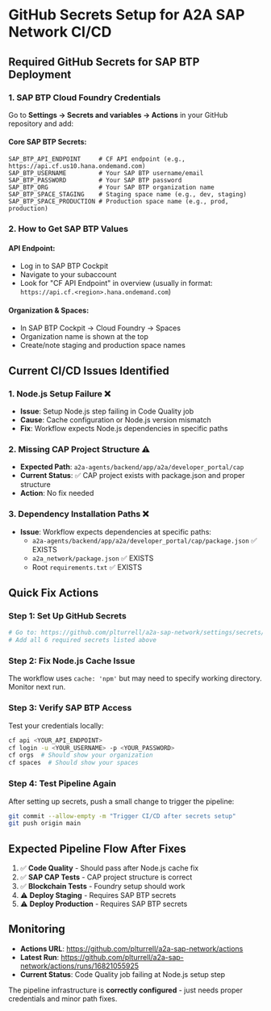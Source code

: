 # GitHub Secrets Setup for A2A SAP Network CI/CD

## Required GitHub Secrets for SAP BTP Deployment

### 1. SAP BTP Cloud Foundry Credentials
Go to **Settings → Secrets and variables → Actions** in your GitHub repository and add:

#### Core SAP BTP Secrets:
```
SAP_BTP_API_ENDPOINT     # CF API endpoint (e.g., https://api.cf.us10.hana.ondemand.com)
SAP_BTP_USERNAME         # Your SAP BTP username/email
SAP_BTP_PASSWORD         # Your SAP BTP password
SAP_BTP_ORG              # Your SAP BTP organization name
SAP_BTP_SPACE_STAGING    # Staging space name (e.g., dev, staging)
SAP_BTP_SPACE_PRODUCTION # Production space name (e.g., prod, production)
```

### 2. How to Get SAP BTP Values

#### API Endpoint:
- Log in to SAP BTP Cockpit
- Navigate to your subaccount
- Look for "CF API Endpoint" in overview (usually in format: `https://api.cf.<region>.hana.ondemand.com`)

#### Organization & Spaces:
- In SAP BTP Cockpit → Cloud Foundry → Spaces
- Organization name is shown at the top
- Create/note staging and production space names

## Current CI/CD Issues Identified

### 1. **Node.js Setup Failure** ❌
- **Issue**: Setup Node.js step failing in Code Quality job
- **Cause**: Cache configuration or Node.js version mismatch
- **Fix**: Workflow expects Node.js dependencies in specific paths

### 2. **Missing CAP Project Structure** ⚠️
- **Expected Path**: `a2a-agents/backend/app/a2a/developer_portal/cap`
- **Current Status**: ✅ CAP project exists with package.json and proper structure
- **Action**: No fix needed

### 3. **Dependency Installation Paths** ❌
- **Issue**: Workflow expects dependencies at specific paths:
  - `a2a-agents/backend/app/a2a/developer_portal/cap/package.json` ✅ EXISTS
  - `a2a_network/package.json` ✅ EXISTS
  - Root `requirements.txt` ✅ EXISTS

## Quick Fix Actions

### Step 1: Set Up GitHub Secrets
```bash
# Go to: https://github.com/plturrell/a2a-sap-network/settings/secrets/actions
# Add all 6 required secrets listed above
```

### Step 2: Fix Node.js Cache Issue
The workflow uses `cache: 'npm'` but may need to specify working directory. Monitor next run.

### Step 3: Verify SAP BTP Access
Test your credentials locally:
```bash
cf api <YOUR_API_ENDPOINT>
cf login -u <YOUR_USERNAME> -p <YOUR_PASSWORD>
cf orgs  # Should show your organization
cf spaces  # Should show your spaces
```

### Step 4: Test Pipeline Again
After setting up secrets, push a small change to trigger the pipeline:
```bash
git commit --allow-empty -m "Trigger CI/CD after secrets setup"
git push origin main
```

## Expected Pipeline Flow After Fixes

1. ✅ **Code Quality** - Should pass after Node.js cache fix
2. ✅ **SAP CAP Tests** - CAP project structure is correct
3. ✅ **Blockchain Tests** - Foundry setup should work
4. ⚠️ **Deploy Staging** - Requires SAP BTP secrets
5. ⚠️ **Deploy Production** - Requires SAP BTP secrets

## Monitoring
- **Actions URL**: https://github.com/plturrell/a2a-sap-network/actions
- **Latest Run**: https://github.com/plturrell/a2a-sap-network/actions/runs/16821055925
- **Current Status**: Code Quality job failing at Node.js setup step

The pipeline infrastructure is **correctly configured** - just needs proper credentials and minor path fixes.